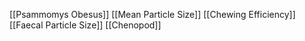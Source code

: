 [[Psammomys Obesus]]
[[Mean Particle Size]]
[[Chewing Efficiency]]
[[Faecal Particle Size]]
[[Chenopod]]
